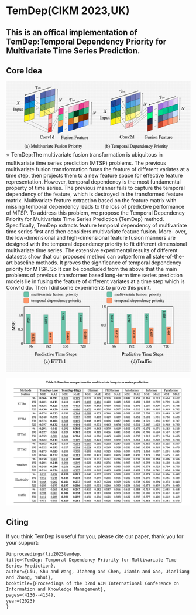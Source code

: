 # TemDep(CIKM 2023,UK)

## This is an offical implementation of TemDep:**Temporal Dependency Priority for Multivariate Time Series Prediction.**

## Core Idea
![motivation](./fig/motivation.png)
:star: TemDep:The multivariate fusion transformation is ubiquitous in multivariate time series prediction (MTSP) problems. The previous multivariate fusion transformation fuses the feature of different variates at a time step, then projects them to a new feature space for effective feature representation. However, temporal dependency is the most fundamental property of time series. The previous manner fails to capture the temporal dependency of the feature, which is destroyed in the transformed feature matrix. Multivariate feature extraction based on the feature matrix with missing temporal dependency leads to the loss of predictive performance of MTSP. To address this problem, we propose the Temporal Dependency Priority for Multivariate Time Series Prediction (TemDep) method. Specifically, TemDep extracts feature temporal dependency of multivariate time series first and then considers multivariate feature fusion. More- over, the low-dimensional and high-dimensional feature fusion manners are designed with the temporal dependency priority to fit different dimensional multivariate time series. The extensive experimental results of different datasets show that our proposed method can outperform all state-of-the-art baseline methods. It proves the significance of temporal dependency priority for MTSP.
So It can be concluded from the above that the main problems of previous transformer based long-term time series prediction models lie in fusing the feature of different variates at a time step which is Conv1d do.
Then I did some experiments to prove this point.
![motivation_data](./fig/motivation_data.png)

![Result](./fig/Result.png)

## Citing
If you think TemDep is useful for you, please cite our paper, thank you for your support:

```
@inproceedings{liu2023temdep,
title={TemDep: Temporal Dependency Priority for Multivariate Time Series Prediction},
author={Liu, Shu and Wang, Jiaheng and Chen, Jiamin and Gao, Jianliang and Zhong, Yuhui},
booktitle={Proceedings of the 32nd ACM International Conference on Information and Knowledge Management},
pages={4130--4134},
year={2023}
}
```


